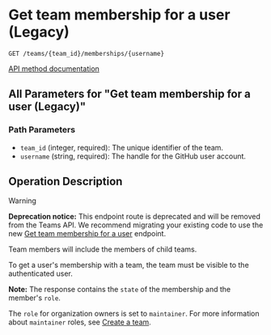 # Get team membership for a user (Legacy)

`GET /teams/{team_id}/memberships/{username}`

[API method documentation](https://docs.github.com/rest/teams/members#get-team-membership-for-a-user-legacy)

## All Parameters for "Get team membership for a user (Legacy)"

### Path Parameters

- `team_id` (integer, required): The unique identifier of the team.
- `username` (string, required): The handle for the GitHub user account.

## Operation Description

> [!WARNING]
> **Deprecation notice:** This endpoint route is deprecated and will be removed from the Teams API. We recommend migrating your existing code to use the new [Get team membership for a user](https://docs.github.com/rest/teams/members#get-team-membership-for-a-user) endpoint.

Team members will include the members of child teams.

To get a user's membership with a team, the team must be visible to the authenticated user.

**Note:**
The response contains the `state` of the membership and the member's `role`.

The `role` for organization owners is set to `maintainer`. For more information about `maintainer` roles, see [Create a team](https://docs.github.com/rest/teams/teams#create-a-team).
